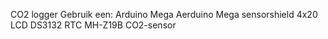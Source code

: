 CO2 logger
Gebruik een:
Arduino Mega
Aerduino Mega sensorshield
4x20 LCD
DS3132 RTC
MH-Z19B CO2-sensor
